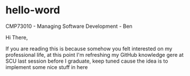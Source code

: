 # hello-word
CMP73010 - Managing Software Development - Ben


Hi There,

If you are reading this is because somehow you felt interested on my professional life, at this point I'm refreshing my GitHub knowledge gere at SCU last session before I graduate, keep tuned cause the idea is to implement some nice stuff in here
